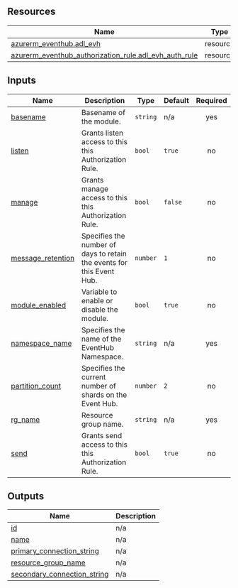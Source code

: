 <!-- BEGIN_TF_DOCS -->
## Resources

| Name | Type |
|------|------|
| [azurerm_eventhub.adl_evh](https://registry.terraform.io/providers/hashicorp/azurerm/latest/docs/resources/eventhub) | resource |
| [azurerm_eventhub_authorization_rule.adl_evh_auth_rule](https://registry.terraform.io/providers/hashicorp/azurerm/latest/docs/resources/eventhub_authorization_rule) | resource |

## Inputs

| Name | Description | Type | Default | Required |
|------|-------------|------|---------|:--------:|
| <a name="input_basename"></a> [basename](#input\_basename) | Basename of the module. | `string` | n/a | yes |
| <a name="input_listen"></a> [listen](#input\_listen) | Grants listen access to this this Authorization Rule. | `bool` | `true` | no |
| <a name="input_manage"></a> [manage](#input\_manage) | Grants manage access to this this Authorization Rule. | `bool` | `false` | no |
| <a name="input_message_retention"></a> [message\_retention](#input\_message\_retention) | Specifies the number of days to retain the events for this Event Hub. | `number` | `1` | no |
| <a name="input_module_enabled"></a> [module\_enabled](#input\_module\_enabled) | Variable to enable or disable the module. | `bool` | `true` | no |
| <a name="input_namespace_name"></a> [namespace\_name](#input\_namespace\_name) | Specifies the name of the EventHub Namespace. | `string` | n/a | yes |
| <a name="input_partition_count"></a> [partition\_count](#input\_partition\_count) | Specifies the current number of shards on the Event Hub. | `number` | `2` | no |
| <a name="input_rg_name"></a> [rg\_name](#input\_rg\_name) | Resource group name. | `string` | n/a | yes |
| <a name="input_send"></a> [send](#input\_send) | Grants send access to this this Authorization Rule. | `bool` | `true` | no |

## Outputs

| Name | Description |
|------|-------------|
| <a name="output_id"></a> [id](#output\_id) | n/a |
| <a name="output_name"></a> [name](#output\_name) | n/a |
| <a name="output_primary_connection_string"></a> [primary\_connection\_string](#output\_primary\_connection\_string) | n/a |
| <a name="output_resource_group_name"></a> [resource\_group\_name](#output\_resource\_group\_name) | n/a |
| <a name="output_secondary_connection_string"></a> [secondary\_connection\_string](#output\_secondary\_connection\_string) | n/a |
<!-- END_TF_DOCS -->